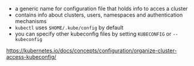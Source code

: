 * a generic name for configuration file that holds info to acces a cluster
* contains info about clusters, users, namespaces and authentication mechanisms
* `kubectl` uses `$HOME/.kube/config` by default
* you can specify other kubeconfig files by setting `KUBECONFIG` or `--kubeconfig`

https://kubernetes.io/docs/concepts/configuration/organize-cluster-access-kubeconfig/
